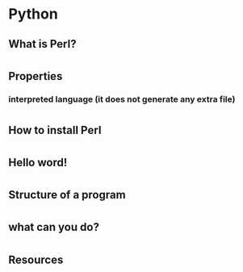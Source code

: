 # Python
## What is Perl?
#

## Properties
### interpreted language (it does not generate any extra file)
#

## How to install Perl
#

## Hello word!
#

## Structure of a program
#

## what can you do?
#

## Resources
#
